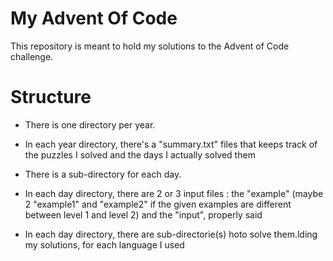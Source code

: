 # My Advent Of Code

This repository is meant to hold my solutions to the Advent of Code challenge.

# Structure

* There is one directory per year. 

* In each year directory, there's a "summary.txt" files that keeps track of the puzzles I solved and the days I actually solved them 

* There is a sub-directory for each day. 

* In each day directory, there are 2 or 3 input files : the "example" (maybe 2 "example1" and "example2" if the given examples are different between level 1 and level 2) and the "input", properly said

* In each day directory, there are sub-directorie(s) hoto solve them.lding my solutions, for each language I used
